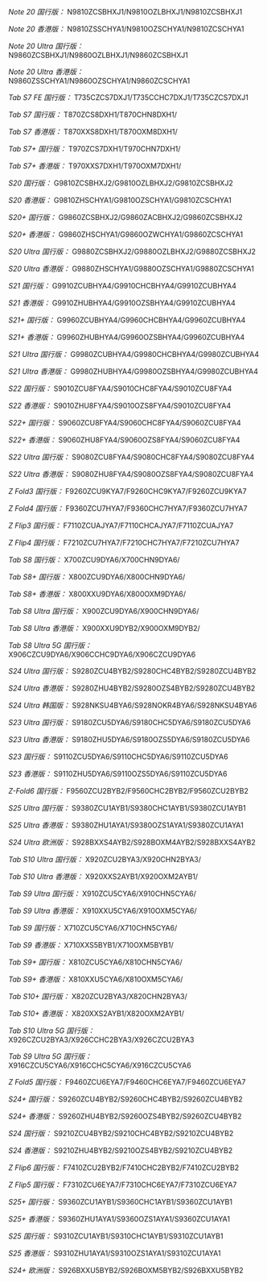 *Note 20 国行版：*
N9810ZCSBHXJ1/N9810OZLBHXJ1/N9810ZCSBHXJ1

*Note 20 香港版：*
N9810ZSSCHYA1/N9810OZSCHYA1/N9810ZCSCHYA1

*Note 20 Ultra 国行版：*
N9860ZCSBHXJ1/N9860OZLBHXJ1/N9860ZCSBHXJ1

*Note 20 Ultra 香港版：*
N9860ZSSCHYA1/N9860OZSCHYA1/N9860ZCSCHYA1

*Tab S7 FE 国行版：*
T735CZCS7DXJ1/T735CCHC7DXJ1/T735CZCS7DXJ1

*Tab S7 国行版：*
T870ZCS8DXH1/T870CHN8DXH1/

*Tab S7 香港版：*
T870XXS8DXH1/T870OXM8DXH1/

*Tab S7+ 国行版：*
T970ZCS7DXH1/T970CHN7DXH1/

*Tab S7+ 香港版：*
T970XXS7DXH1/T970OXM7DXH1/

*S20 国行版：*
G9810ZCSBHXJ2/G9810OZLBHXJ2/G9810ZCSBHXJ2

*S20 香港版：*
G9810ZHSCHYA1/G9810OZSCHYA1/G9810ZCSCHYA1

*S20+ 国行版：*
G9860ZCSBHXJ2/G9860ZACBHXJ2/G9860ZCSBHXJ2

*S20+ 香港版：*
G9860ZHSCHYA1/G9860OZWCHYA1/G9860ZCSCHYA1

*S20 Ultra 国行版：*
G9880ZCSBHXJ2/G9880OZLBHXJ2/G9880ZCSBHXJ2

*S20 Ultra 香港版：*
G9880ZHSCHYA1/G9880OZSCHYA1/G9880ZCSCHYA1

*S21 国行版：*
G9910ZCUBHYA4/G9910CHCBHYA4/G9910ZCUBHYA4

*S21 香港版：*
G9910ZHUBHYA4/G9910OZSBHYA4/G9910ZCUBHYA4

*S21+ 国行版：*
G9960ZCUBHYA4/G9960CHCBHYA4/G9960ZCUBHYA4

*S21+ 香港版：*
G9960ZHUBHYA4/G9960OZSBHYA4/G9960ZCUBHYA4

*S21 Ultra 国行版：*
G9980ZCUBHYA4/G9980CHCBHYA4/G9980ZCUBHYA4

*S21 Ultra 香港版：*
G9980ZHUBHYA4/G9980OZSBHYA4/G9980ZCUBHYA4

*S22 国行版：*
S9010ZCU8FYA4/S9010CHC8FYA4/S9010ZCU8FYA4

*S22 香港版：*
S9010ZHU8FYA4/S9010OZS8FYA4/S9010ZCU8FYA4

*S22+ 国行版：*
S9060ZCU8FYA4/S9060CHC8FYA4/S9060ZCU8FYA4

*S22+ 香港版：*
S9060ZHU8FYA4/S9060OZS8FYA4/S9060ZCU8FYA4

*S22 Ultra 国行版：*
S9080ZCU8FYA4/S9080CHC8FYA4/S9080ZCU8FYA4

*S22 Ultra 香港版：*
S9080ZHU8FYA4/S9080OZS8FYA4/S9080ZCU8FYA4

*Z Fold3 国行版：*
F9260ZCU9KYA7/F9260CHC9KYA7/F9260ZCU9KYA7

*Z Fold4 国行版：*
F9360ZCU7HYA7/F9360CHC7HYA7/F9360ZCU7HYA7

*Z Flip3 国行版：*
F7110ZCUAJYA7/F7110CHCAJYA7/F7110ZCUAJYA7

*Z Flip4 国行版：*
F7210ZCU7HYA7/F7210CHC7HYA7/F7210ZCU7HYA7

*Tab S8 国行版：*
X700ZCU9DYA6/X700CHN9DYA6/

*Tab S8+ 国行版：*
X800ZCU9DYA6/X800CHN9DYA6/

*Tab S8+ 香港版：*
X800XXU9DYA6/X800OXM9DYA6/

*Tab S8 Ultra 国行版：*
X900ZCU9DYA6/X900CHN9DYA6/

*Tab S8 Ultra 香港版：*
X900XXU9DYB2/X900OXM9DYB2/

*Tab S8 Ultra 5G 国行版：*
X906CZCU9DYA6/X906CCHC9DYA6/X906CZCU9DYA6

*S24 Ultra 国行版：*
S9280ZCU4BYB2/S9280CHC4BYB2/S9280ZCU4BYB2

*S24 Ultra 香港版：*
S9280ZHU4BYB2/S9280OZS4BYB2/S9280ZCU4BYB2

*S24 Ultra 韩国版：*
S928NKSU4BYA6/S928NOKR4BYA6/S928NKSU4BYA6

*S23 Ultra 国行版：*
S9180ZCU5DYA6/S9180CHC5DYA6/S9180ZCU5DYA6

*S23 Ultra 香港版：*
S9180ZHU5DYA6/S9180OZS5DYA6/S9180ZCU5DYA6

*S23 国行版：*
S9110ZCU5DYA6/S9110CHC5DYA6/S9110ZCU5DYA6

*S23 香港版：*
S9110ZHU5DYA6/S9110OZS5DYA6/S9110ZCU5DYA6

*Z-Fold6 国行版：*
F9560ZCU2BYB2/F9560CHC2BYB2/F9560ZCU2BYB2

*S25 Ultra 国行版：*
S9380ZCU1AYB1/S9380CHC1AYB1/S9380ZCU1AYB1

*S25 Ultra 香港版：*
S9380ZHU1AYA1/S9380OZS1AYA1/S9380ZCU1AYA1

*S24 Ultra 欧洲版：*
S928BXXS4AYB2/S928BOXM4AYB2/S928BXXS4AYB2

*Tab S10 Ultra 国行版：*
X920ZCU2BYA3/X920CHN2BYA3/

*Tab S10 Ultra 香港版：*
X920XXS2AYB1/X920OXM2AYB1/

*Tab S9 Ultra 国行版：*
X910ZCU5CYA6/X910CHN5CYA6/

*Tab S9 Ultra 香港版：*
X910XXU5CYA6/X910OXM5CYA6/

*Tab S9  国行版：*
X710ZCU5CYA6/X710CHN5CYA6/

*Tab S9  香港版：*
X710XXS5BYB1/X710OXM5BYB1/

*Tab S9+ 国行版：*
X810ZCU5CYA6/X810CHN5CYA6/

*Tab S9+ 香港版：*
X810XXU5CYA6/X810OXM5CYA6/

*Tab S10+ 国行版：*
X820ZCU2BYA3/X820CHN2BYA3/

*Tab S10+ 香港版：*
X820XXS2AYB1/X820OXM2AYB1/

*Tab S10 Ultra 5G 国行版：*
X926CZCU2BYA3/X926CCHC2BYA3/X926CZCU2BYA3

*Tab S9 Ultra 5G 国行版：*
X916CZCU5CYA6/X916CCHC5CYA6/X916CZCU5CYA6

*Z Fold5 国行版：*
F9460ZCU6EYA7/F9460CHC6EYA7/F9460ZCU6EYA7

*S24+ 国行版：*
S9260ZCU4BYB2/S9260CHC4BYB2/S9260ZCU4BYB2

*S24+ 香港版：*
S9260ZHU4BYB2/S9260OZS4BYB2/S9260ZCU4BYB2

*S24 国行版：*
S9210ZCU4BYB2/S9210CHC4BYB2/S9210ZCU4BYB2

*S24 香港版：*
S9210ZHU4BYB2/S9210OZS4BYB2/S9210ZCU4BYB2

*Z Flip6 国行版：*
F7410ZCU2BYB2/F7410CHC2BYB2/F7410ZCU2BYB2

*Z Flip5 国行版：*
F7310ZCU6EYA7/F7310CHC6EYA7/F7310ZCU6EYA7

*S25+ 国行版：*
S9360ZCU1AYB1/S9360CHC1AYB1/S9360ZCU1AYB1

*S25+ 香港版：*
S9360ZHU1AYA1/S9360OZS1AYA1/S9360ZCU1AYA1

*S25 国行版：*
S9310ZCU1AYB1/S9310CHC1AYB1/S9310ZCU1AYB1

*S25 香港版：*
S9310ZHU1AYA1/S9310OZS1AYA1/S9310ZCU1AYA1

*S24+ 欧洲版：*
S926BXXU5BYB2/S926BOXM5BYB2/S926BXXU5BYB2

